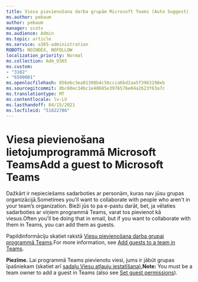 ```yaml
---
title: Viesa pievienošana darba grupām Microsoft Teams (Auto Suggest)
ms.author: pebaum
author: pebaum
manager: scotv
ms.audience: Admin
ms.topic: article
ms.service: o365-administration
ROBOTS: NOINDEX, NOFOLLOW
localization_priority: Normal
ms.collection: Adm_O365
ms.custom:
- "3182"
- "6500001"
ms.openlocfilehash: 856ebc3ea01398b4c56ccca6bd2aa5f3963198eb
ms.sourcegitcommit: 8bc60ec34bc1e40685e3976576e04a2623f63a7c
ms.translationtype: MT
ms.contentlocale: lv-LV
ms.lasthandoff: 04/15/2021
ms.locfileid: "51822786"
---
```

# <a name="add-a-guest-to-microsoft-teams"></a><span data-ttu-id="8b8ef-102">Viesa pievienošana lietojumprogrammā Microsoft Teams</span><span class="sxs-lookup"><span data-stu-id="8b8ef-102">Add a guest to Microsoft Teams</span></span>

<span data-ttu-id="8b8ef-103">Dažkārt ir nepieciešams sadarboties ar personām, kuras nav jūsu grupas organizācijā.</span><span class="sxs-lookup"><span data-stu-id="8b8ef-103">Sometimes you'll want to collaborate with people who aren't in your team’s organization.</span></span> <span data-ttu-id="8b8ef-104">Bieži jūs to pa e-pastu darāt, bet, ja vēlaties sadarboties ar viņiem programmā Teams, varat tos pievienot kā viesus.</span><span class="sxs-lookup"><span data-stu-id="8b8ef-104">Often you'll be doing that in email, but if you want to collaborate with them in Teams, you can add them as guests.</span></span>

<span data-ttu-id="8b8ef-105">Papildinformāciju skatiet rakstā [Viesu pievienošana darba grupai programmā Teams](https://support.office.com/article/add-guests-to-a-team-in-teams-fccb4fa6-f864-4508-bdde-256e7384a14f#ID0EAABAAA=Desktop).</span><span class="sxs-lookup"><span data-stu-id="8b8ef-105">For more information, see [Add guests to a team in Teams](https://support.office.com/article/add-guests-to-a-team-in-teams-fccb4fa6-f864-4508-bdde-256e7384a14f#ID0EAABAAA=Desktop).</span></span>

<span data-ttu-id="8b8ef-106">**Piezīme.** Lai programmā Teams pievienotu viesi, jums ir jābūt grupas īpašniekam (skatiet arī [sadaļu Viesu atļauju iestatīšana).](https://support.office.com/article/set-guest-permissions-for-channels-in-teams-4756c468-2746-4bfd-a582-736d55fcc169)</span><span class="sxs-lookup"><span data-stu-id="8b8ef-106">**Note:** You must be a team owner to add a guest in Teams (also see [Set guest permissions](https://support.office.com/article/set-guest-permissions-for-channels-in-teams-4756c468-2746-4bfd-a582-736d55fcc169)).</span></span>